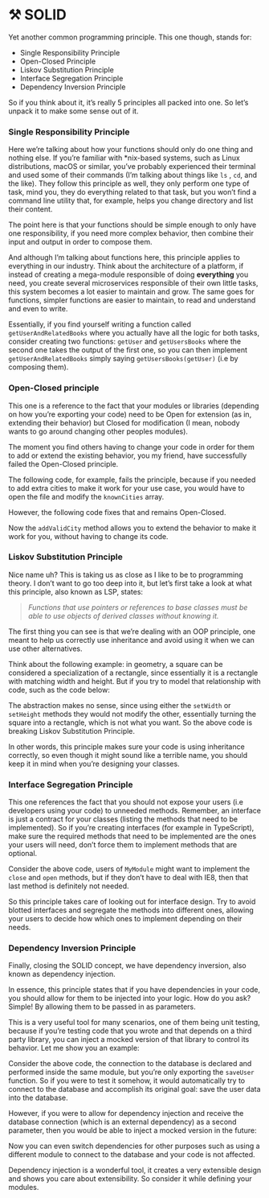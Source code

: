 # ⚒ SOLID

Yet another common programming principle. This one though, stands for:

* Single Responsibility Principle
* Open-Closed Principle
* Liskov Substitution Principle
* Interface Segregation Principle
* Dependency Inversion Principle

So if you think about it, it’s really 5 principles all packed into one. So let’s unpack it to make some sense out of it.

### Single Responsibility Principle <a href="#53b7" id="53b7"></a>

Here we’re talking about how your functions should only do one thing and nothing else. If you’re familiar with \*nix-based systems, such as Linux distributions, macOS or similar, you’ve probably experienced their terminal and used some of their commands (I’m talking about things like `ls` , `cd`, and the like). They follow this principle as well, they only perform one type of task, mind you, they do everything related to that task, but you won’t find a command line utility that, for example, helps you change directory and list their content.

The point here is that your functions should be simple enough to only have one responsibility, if you need more complex behavior, then combine their input and output in order to compose them.

And although I’m talking about functions here, this principle applies to everything in our industry. Think about the architecture of a platform, if instead of creating a mega-module responsible of doing **everything** you need, you create several microservices responsible of their own little tasks, this system becomes a lot easier to maintain and grow. The same goes for functions, simpler functions are easier to maintain, to read and understand and even to write.

Essentially, if you find yourself writing a function called `getUserAndRelatedBooks` where you actually have all the logic for both tasks, consider creating two functions: `getUser` and `getUsersBooks` where the second one takes the output of the first one, so you can then implement `getUserAndRelatedBooks` simply saying `getUsersBooks(getUser)` (i.e by composing them).

### Open-Closed principle <a href="#0c7c" id="0c7c"></a>

This one is a reference to the fact that your modules or libraries (depending on how you’re exporting your code) need to be Open for extension (as in, extending their behavior) but Closed for modification (I mean, nobody wants to go around changing other peoples modules).

The moment you find others having to change your code in order for them to add or extend the existing behavior, you my friend, have successfully failed the Open-Closed principle.

The following code, for example, fails the principle, because if you needed to add extra cities to make it work for your use case, you would have to open the file and modify the `knownCities` array.

However, the following code fixes that and remains Open-Closed.

Now the `addValidCity` method allows you to extend the behavior to make it work for you, without having to change its code.

### Liskov Substitution Principle <a href="#b97e" id="b97e"></a>

Nice name uh? This is taking us as close as I like to be to programming theory. I don’t want to go too deep into it, but let’s first take a look at what this principle, also known as LSP, states:

> _Functions that use pointers or references to base classes must be able to use objects of derived classes without knowing it._

The first thing you can see is that we’re dealing with an OOP principle, one meant to help us correctly use inheritance and avoid using it when we can use other alternatives.

Think about the following example: in geometry, a square can be considered a specialization of a rectangle, since essentially it is a rectangle with matching width and height. But if you try to model that relationship with code, such as the code below:

The abstraction makes no sense, since using either the `setWidth` or `setHeight` methods they would not modify the other, essentially turning the square into a rectangle, which is not what you want. So the above code is breaking Liskov Substitution Principle.

In other words, this principle makes sure your code is using inheritance correctly, so even though it might sound like a terrible name, you should keep it in mind when you’re designing your classes.

### Interface Segregation Principle <a href="#8b34" id="8b34"></a>

This one references the fact that you should not expose your users (i.e developers using your code) to unneeded methods. Remember, an interface is just a contract for your classes (listing the methods that need to be implemented). So if you’re creating interfaces (for example in TypeScript), make sure the required methods that need to be implemented are the ones your users will need, don’t force them to implement methods that are optional.

Consider the above code, users of `MyModule` might want to implement the `close` and `open` methods, but if they don’t have to deal with IE8, then that last method is definitely not needed.

So this principle takes care of looking out for interface design. Try to avoid blotted interfaces and segregate the methods into different ones, allowing your users to decide how which ones to implement depending on their needs.

### Dependency Inversion Principle <a href="#6db0" id="6db0"></a>

Finally, closing the SOLID concept, we have dependency inversion, also known as dependency injection.

In essence, this principle states that if you have dependencies in your code, you should allow for them to be injected into your logic. How do you ask? Simple! By allowing them to be passed in as parameters.

This is a very useful tool for many scenarios, one of them being unit testing, because if you’re testing code that you wrote and that depends on a third party library, you can inject a mocked version of that library to control its behavior. Let me show you an example:

Consider the above code, the connection to the database is declared and performed inside the same module, but you’re only exporting the `saveUser` function. So if you were to test it somehow, it would automatically try to connect to the database and accomplish its original goal: save the user data into the database.

However, if you were to allow for dependency injection and receive the database connection (which is an external dependency) as a second parameter, then you would be able to inject a mocked version in the future:

Now you can even switch dependencies for other purposes such as using a different module to connect to the database and your code is not affected.

Dependency injection is a wonderful tool, it creates a very extensible design and shows you care about extensibility. So consider it while defining your modules.
